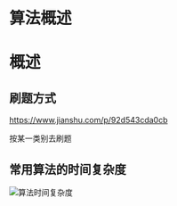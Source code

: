 # 算法概述



# 概述



## 刷题方式

https://www.jianshu.com/p/92d543cda0cb

按某一类别去刷题



## 常用算法的时间复杂度

![算法时间复杂度](https://tva1.sinaimg.cn/large/006tNbRwgy1g9w8164l82j30iu0dpq42.jpg)